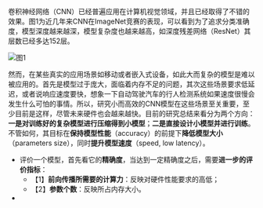 卷积神经网络（CNN）已经普遍应用在计算机视觉领域，并且已经取得了不错的效果。图1为近几年来CNN在ImageNet竞赛的表现，可以看到为了追求分类准确度，模型深度越来越深，模型复杂度也越来越高，如深度残差网络（ResNet）其层数已经多达152层。

![图1](E:/software/Typora/pictures/v2-ebbd10a773c97ec32dd9ea6ce07c03da_1440w.jpg)

然而，在某些真实的应用场景如移动或者嵌入式设备，如此大而复杂的模型是难以被应用的。首先是模型过于庞大，面临着内存不足的问题，其次这些场景要求低延迟，或者说响应速度要快，想象一下自动驾驶汽车的行人检测系统如果速度很慢会发生什么可怕的事情。所以，研究小而高效的CNN模型在这些场景至关重要，至少目前是这样，尽管未来硬件也会越来越快。目前的研究总结来看分为两个方向：**一是对训练好的复杂模型进行压缩得到小模型**；**二是直接设计小模型并进行训练**。不管如何，其目标在**保持模型性能**（accuracy）的前提下**降低模型大小**（parameters size），同时**提升模型速度**（speed, low latency）。

- 评价一个模型，首先看它的**精确度**，当达到一定精确度之后，需要**进一步的评价指标**：
  - 【1】**前向传播所需要的计算力**：反映对硬件性能要求的高低；
  - 【2】**参数个数**：反映所占内存大小。
- 